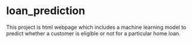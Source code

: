 # loan_prediction
This project is html webpage which includes a machine learning model to predict whether a customer is eligible or not for a particular home loan.
